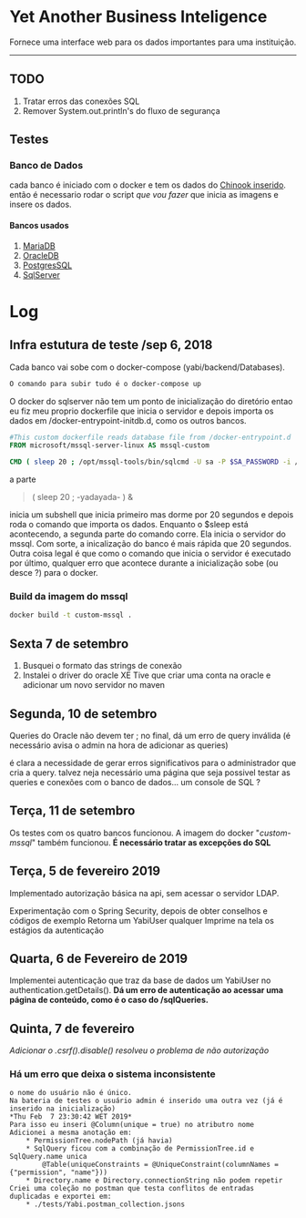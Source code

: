 # Yet Another Business Inteligence

Fornece uma interface web para os dados importantes para uma instituição.

- - -

## TODO

1. Tratar erros das conexões SQL
2. Remover System.out.println's do fluxo de segurança

## Testes

### Banco de Dados
cada banco é iniciado com o docker e tem os dados do [Chinook inserido](https://github.com/lerocha/chinook-database/).
então é necessario rodar o script _que vou fazer_ que inicia as imagens e insere os dados.

#### Bancos usados
1. [MariaDB](https://hub.docker.com/_/mariadb/)
2. [OracleDB](https://hub.docker.com/r/alexeiled/docker-oracle-xe-11g/)
3. [PostgresSQL](https://hub.docker.com/_/postgres/)
4. [SqlServer](https://hub.docker.com/r/microsoft/mssql-server-linux/)


# Log

## Infra estutura de teste /sep 6, 2018

Cada banco vai sobe com o docker-compose (yabi/backend/Databases).

```bash
O comando para subir tudo é o docker-compose up
```

O docker do sqlserver não tem um ponto de inicialização do diretório entao eu fiz meu proprio dockerfile que inicia o servidor e depois importa os dados em /docker-entrypoint-initdb.d, como os outros bancos.

```Dockerfile
#This custom dockerfile reads database file from /docker-entrypoint.d
FROM microsoft/mssql-server-linux AS mssql-custom

CMD ( sleep 20 ; /opt/mssql-tools/bin/sqlcmd -U sa -P $SA_PASSWORD -i /docker-entrypoint-initdb.d/Chinook_SqlServer.sql/* ) & /opt/mssql/bin/sqlservr
```

a parte 

>( sleep 20 ; -yadayada- ) &

inicia um subshell que inicia primeiro mas dorme por 20 segundos e depois roda o comando que importa os dados. Enquanto o $sleep está acontecendo, a segunda parte do comando corre. Ela inicia o servidor do mssql. Com sorte, a inicalização do banco é mais rápida que 20 segundos. Outra coisa legal é que como o comando que inicia o servidor é executado por último, qualquer erro que acontece durante a inicialização sobe (ou desce ?) para o docker.

### Build da imagem do mssql


```bash
docker build -t custom-mssql .
```

## Sexta 7 de setembro


1. Busquei o formato das strings de conexão
2. Instalei o driver do oracle XE
   Tive que criar uma conta na oracle e adicionar um novo servidor no maven

## Segunda, 10 de setembro

Queries do Oracle não devem ter ; no final, dá um erro de query inválida
(é necessário avisa o admin na hora de adicionar as queries)

é clara a necessidade de gerar erros significativos para o administrador que cria a query. talvez neja necessário uma página que seja possivel testar as queries e conexões com o banco de dados... um console de SQL ?

## Terça, 11 de setembro

Os testes com os quatro bancos funcionou.
A imagem do docker "_custom-mssql_" também funcionou.
**É necessário tratar as excepções do SQL**

## Terça, 5 de fevereiro 2019

Implementado autorização básica na api, sem acessar o servidor LDAP.

Experimentação com o Spring Security, depois de obter conselhos e códigos de exemplo
Retorna um YabiUser qualquer
Imprime na tela os estágios da autenticação

## Quarta, 6 de Fevereiro de 2019

Implementei autenticação que traz da base de dados um YabiUser no authentication.getDetails().
**Dá um erro de autenticação ao acessar uma página de conteúdo, como é o caso do /sqlQueries.**

## Quinta, 7 de fevereiro

*Adicionar o .csrf().disable() resolveu o problema de não autorização*

### Há um erro que deixa o sistema inconsistente
	o nome do usuário não é único. 
	Na bateria de testes o usuário admin é inserido uma outra vez (já é inserido na inicialização)
	*Thu Feb  7 23:30:42 WET 2019*
	Para isso eu inseri @Column(unique = true) no atributro nome
	Adicionei a mesma anotação em:
		* PermissionTree.nodePath (já havia)
		* SqlQuery ficou com a combinação de PermissionTree.id e SqlQuery.name unica
			@Table(uniqueConstraints = @UniqueConstraint(columnNames = {"permission", "name"}))
		* Directory.name e Directory.connectionString não podem repetir
	Criei uma coleção no postman que testa conflitos de entradas duplicadas e exportei em:
		* ./tests/Yabi.postman_collection.jsons
